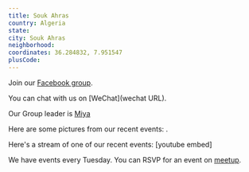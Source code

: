 ```yaml
---
title: Souk Ahras
country: Algeria
state: 
city: Souk Ahras
neighborhood: 
coordinates: 36.284832, 7.951547
plusCode:
---
```

Join our [Facebook group](https://www.facebook.com/groups/free.code.camp.souk.ahras).

You can chat with us on [WeChat](wechat URL).

Our Group leader is [Miya](freecodecamp.org/miya)

Here are some pictures from our recent events:
![]().

Here's a stream of one of our recent events:
[youtube embed]

We have events every Tuesday. You can RSVP for an event on [meetup](meetupurl).
